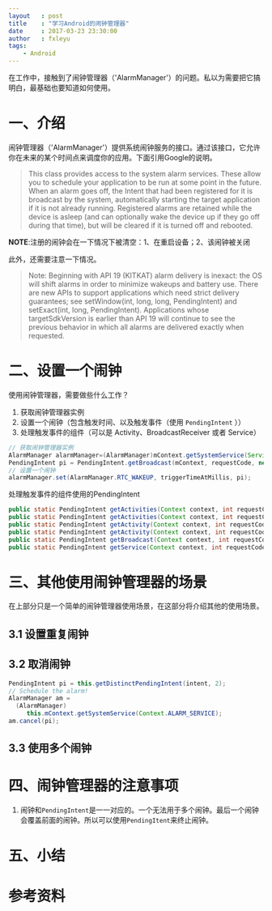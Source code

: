 ```yaml
---
layout   : post
title    : "学习Android的闹钟管理器"
date     : 2017-03-23 23:30:00
author   : fxleyu
tags:
    - Android
---
```

在工作中，接触到了闹钟管理器（'AlarmManager'）的问题。私以为需要把它搞明白，最基础也要知道如何使用。

# 一、介绍
闹钟管理器（'AlarmManager'）提供系统闹钟服务的接口。通过该接口，它允许你在未来的某个时间点来调度你的应用。下面引用Google的说明。
> This class provides access to the system alarm services. These allow you to schedule your application to be run at some point in the future. When an alarm goes off, the Intent that had been registered for it is broadcast by the system, automatically starting the target application if it is not already running. Registered alarms are retained while the device is asleep (and can optionally wake the device up if they go off during that time), but will be cleared if it is turned off and rebooted.

**NOTE**:注册的闹钟会在一下情况下被清空：1、在重启设备；2、该闹钟被关闭

此外，还需要注意一下情况。
> Note: Beginning with API 19 (KITKAT) alarm delivery is inexact: the OS will shift alarms in order to minimize wakeups and battery use. There are new APIs to support applications which need strict delivery guarantees; see setWindow(int, long, long, PendingIntent) and setExact(int, long, PendingIntent). Applications whose targetSdkVersion is earlier than API 19 will continue to see the previous behavior in which all alarms are delivered exactly when requested.

# 二、设置一个闹钟

使用闹钟管理器，需要做些什么工作？

1. 获取闹钟管理器实例
2. 设置一个闹钟（包含触发时间、以及触发事件（使用 `PendingIntent` ））
3. 处理触发事件的组件（可以是 Activity、BroadcastReceiver 或者 Service）

```java
// 获取闹钟管理器实例
AlarmManager alarmManager=(AlarmManager)mContext.getSystemService(Service.ALARM_SERVICE);
PendingIntent pi = PendingIntent.getBroadcast(mContext, requestCode, new Intent(mContext, TestReceiver.class), flag);
// 设置一个闹钟
alarmManager.set(AlarmManager.RTC_WAKEUP, triggerTimeAtMillis, pi);  
```

处理触发事件的组件使用的PendingIntent

```java
public static PendingIntent getActivities(Context context, int requestCode, Intent[] intents, int flags, Bundle options)
public static PendingIntent getActivities(Context context, int requestCode, Intent[] intents, int flags)
public static PendingIntent getActivity(Context context, int requestCode, Intent intent, int flags)
public static PendingIntent getActivity(Context context, int requestCode, Intent intent, int flags, Bundle options)
public static PendingIntent getBroadcast(Context context, int requestCode, Intent intent, int flags)
public static PendingIntent getService(Context context, int requestCode, Intent intent, int flags)
```

# 三、其他使用闹钟管理器的场景
在上部分只是一个简单的闹钟管理器使用场景，在这部分将介绍其他的使用场景。
## 3.1 设置重复闹钟

## 3.2 取消闹钟
```java
PendingIntent pi = this.getDistinctPendingIntent(intent, 2);
// Schedule the alarm!
AlarmManager am =
  (AlarmManager)
     this.mContext.getSystemService(Context.ALARM_SERVICE);
am.cancel(pi);
```
## 3.3 使用多个闹钟

# 四、闹钟管理器的注意事项
1. 闹钟和`PendingIntent`是一一对应的。一个无法用于多个闹钟。最后一个闹钟会覆盖前面的闹钟。所以可以使用`PendingItent`来终止闹钟。


# 五、小结

# 参考资料

